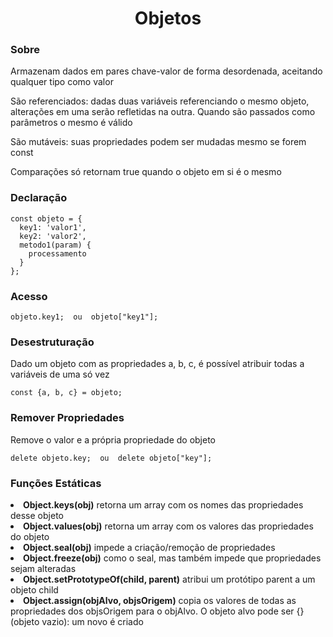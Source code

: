 <h1 align="center">Objetos</h1>

<h3>Sobre</h3>
<p>Armazenam dados em pares chave-valor de forma desordenada, aceitando qualquer tipo como valor</p>
<p>São referenciados: dadas duas variáveis referenciando o mesmo objeto, alterações em uma serão refletidas na outra. Quando são passados como parâmetros o mesmo é válido</p>
<p>São mutáveis: suas propriedades podem ser mudadas mesmo se forem const</p>
<p>Comparações só retornam true quando o objeto em si é o mesmo</p>

<h3>Declaração</h3>

```
const objeto = {
  key1: 'valor1',
  key2: 'valor2',
  metodo1(param) {
    processamento
  }
};
```
<h3>Acesso</h3>

```
objeto.key1;  ou  objeto["key1"];
``` 
<h3>Desestruturação</h3>
<p>Dado um objeto com as propriedades a, b, c, é possível atribuir todas a variáveis de uma só vez</p>
  
```
const {a, b, c} = objeto;
```
<h3>Remover Propriedades</h3>
<p>Remove o valor e a própria propriedade do objeto</p>

```
delete objeto.key;  ou  delete objeto["key"];
```
<h3>Funções Estáticas</h3>
<li><b>Object.keys(obj)</b> retorna um array com os nomes das propriedades desse objeto</li>
<li><b>Object.values(obj)</b> retorna um array com os valores das propriedades do objeto</li>
<li><b>Object.seal(obj)</b> impede a criação/remoção de propriedades</li>
<li><b>Object.freeze(obj)</b> como o seal, mas também impede que propriedades sejam alteradas</li>
<li><b>Object.setPrototypeOf(child, parent)</b> atribui um protótipo parent a um objeto child</li>
<li><b>Object.assign(objAlvo, objsOrigem)</b> copia os valores de todas as propriedades dos objsOrigem para o objAlvo. O objeto alvo pode ser {} (objeto vazio): um novo é criado</li>
